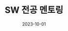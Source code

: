---
title: "SW 전공 멘토링"
summary: "알고리즘 멘토링 진행"
date: 2023-10-01
draft: false
external_link: "/experience/"
featured:
  image: "/uploads/experience/mentor.png"
---